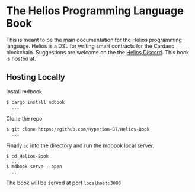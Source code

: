 # The Helios Programming Language Book

This is meant to be the main documentation for the Helios programming language.
Helios is a DSL for writing smart contracts for the Cardano blockchain.
Suggestions are welcome on the the [Helios Discord](https://discord.gg/2hT2QFvj).
This book is hosted [at](https://hyperion-bt.github.io/Helios-Book/).

## Hosting Locally

Install mdbook

```shell
$ cargo install mdbook
  ...
```

Clone the repo

```shell
$ git clone https://github.com/Hyperion-BT/Helios-Book
  ...
```

Finally `cd` into the directory and run the mdbook local server.

```shell
$ cd Helios-Book
  ...
$ mdbook serve --open
  ...
```

The book will be served at port `localhost:3000`
